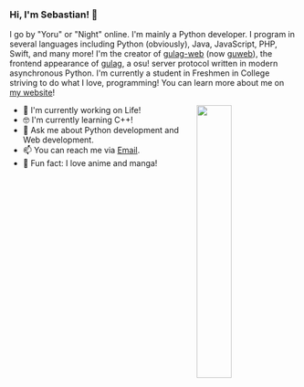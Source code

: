 ### Hi, I'm Sebastian! 👋

I go by "Yoru" or "Night" online. I'm mainly a Python developer. I program in several languages including Python (obviously), Java, JavaScript, PHP, Swift, and many more! I'm the creator of [gulag-web](https://github.com/yo-ru/gulag-web) (now [guweb](https://github.com/varkaria/guweb)), the frontend appearance of [gulag](https://github.com/cmyui/gulag), a osu! server protocol written in modern asynchronous Python. I'm currently a student in Freshmen in College striving to do what I love, programming! You can learn more about me on [my website](https://sebastianbishop.com)!

<img align="right" width="35%" src="https://github-readme-stats.vercel.app/api?username=yo-ru&count_private=true&show_icons=true&theme=react" />

- 🚀  I'm currently working on Life!
- 🤓  I'm currently learning C++!
- 💬  Ask me about Python development and Web development.
- 📫  You can reach me via [Email](mailto:yoru@its.moe).
- 💢  Fun fact: I love anime and manga!
